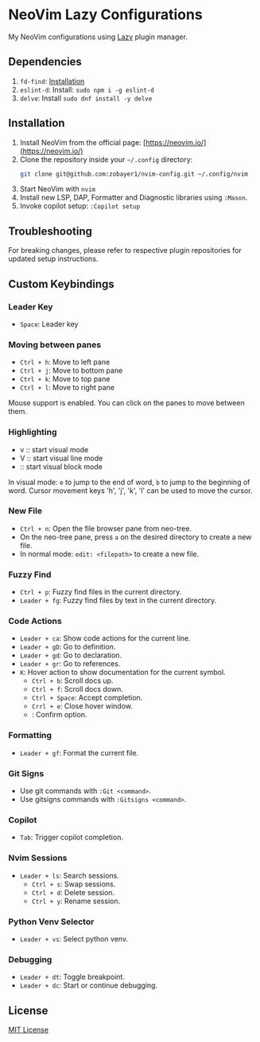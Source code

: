 # NeoVim Lazy Configurations

My NeoVim configurations using [Lazy](https://github.com/folke/lazy.nvim) plugin manager.

## Dependencies

1. `fd-find`: [Installation](https://github.com/sharkdp/fd?tab=readme-ov-file#installation)
2. `eslint-d`: Install: `sudo npm i -g eslint-d`
3. `delve`: Install `sudo dnf install -y delve`

## Installation

1. Install NeoVim from the official page: [https://neovim.io/](https://neovim.io/)
2. Clone the repository inside your `~/.config` directory:
    ```sh
    git clone git@github.com:zobayer1/nvim-config.git ~/.config/nvim
    ```
3. Start NeoVim with `nvim`
4. Install new LSP, DAP, Formatter and Diagnostic libraries using `:Mason`.
5. Invoke copilot setup: `:Copilot setup`

## Troubleshooting
For breaking changes, please refer to respective plugin repositories for updated setup instructions.

## Custom Keybindings

### Leader Key
- `Space`: Leader key

### Moving between panes
- `Ctrl + h`: Move to left pane 
- `Ctrl + j`: Move to bottom pane
- `Ctrl + k`: Move to top pane
- `Ctrl + l`: Move to right pane

Mouse support is enabled. You can click on the panes to move between them.

### Highlighting
- v :: start visual mode
- V :: start visual line mode
- <C-v> :: start visual block mode

In visual mode: `e` to jump to the end of word, `b` to jump to the beginning of word.
Cursor movement keys 'h', 'j', 'k', 'l' can be used to move the cursor.

### New File
- `Ctrl + n`: Open the file browser pane from neo-tree.
- On the neo-tree pane, press `a` on the desired directory to create a new file.
- In normal mode: `edit: <filepath>` to create a new file.

### Fuzzy Find
- `Ctrl + p`: Fuzzy find files in the current directory.
- `Leader + fg`: Fuzzy find files by text in the current directory.

### Code Actions
- `Leader + ca`: Show code actions for the current line.
- `Leader + gD`: Go to definition.
- `Leader + gd`: Go to declaration.
- `Leader + gr`: Go to references.
- `K`: Hover action to show documentation for the current symbol.
  - `Ctrl + b`: Scroll docs up.
  - `Ctrl + f`: Scroll docs down.
  - `Ctrl + Space`: Accept completion.
  - `Crrl + e`: Close hover window.
  - <CR>: Confirm option.

### Formatting 
- `Leader + gf`: Format the current file.

### Git Signs
- Use git commands with `:Git <command>`.
- Use gitsigns commands with `:Gitsigns <command>`.

### Copilot
- `Tab`: Trigger copilot completion.

### Nvim Sessions
- `Leader + ls`: Search sessions.
  - `Ctrl + s`: Swap sessions.
  - `Ctrl + d`: Delete session.
  - `Ctrl + y`: Rename session.

### Python Venv Selector
- `Leader + vs`: Select python venv.

### Debugging
- `Leader + dt`: Toggle breakpoint.
- `Leader + dc`: Start or continue debugging.

## License
[MIT License](./LICENSE)
